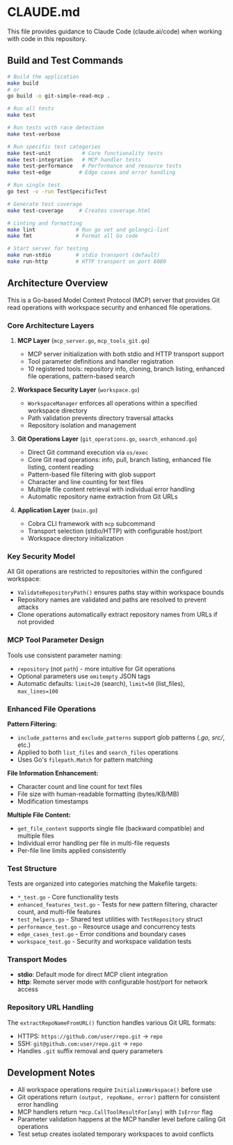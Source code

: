 # CLAUDE.md

This file provides guidance to Claude Code (claude.ai/code) when working with code in this repository.

## Build and Test Commands

```bash
# Build the application
make build
# or
go build -o git-simple-read-mcp .

# Run all tests
make test

# Run tests with race detection
make test-verbose

# Run specific test categories
make test-unit          # Core functionality tests
make test-integration   # MCP handler tests
make test-performance   # Performance and resource tests
make test-edge         # Edge cases and error handling

# Run single test
go test -v -run TestSpecificTest

# Generate test coverage
make test-coverage     # Creates coverage.html

# Linting and formatting
make lint             # Run go vet and golangci-lint
make fmt              # Format all Go code

# Start server for testing
make run-stdio        # stdio transport (default)
make run-http         # HTTP transport on port 8080
```

## Architecture Overview

This is a Go-based Model Context Protocol (MCP) server that provides Git read operations with workspace security and enhanced file operations.

### Core Architecture Layers

1. **MCP Layer** (`mcp_server.go`, `mcp_tools_git.go`)
   - MCP server initialization with both stdio and HTTP transport support
   - Tool parameter definitions and handler registration
   - 10 registered tools: repository info, cloning, branch listing, enhanced file operations, pattern-based search

2. **Workspace Security Layer** (`workspace.go`)
   - `WorkspaceManager` enforces all operations within a specified workspace directory
   - Path validation prevents directory traversal attacks
   - Repository isolation and management

3. **Git Operations Layer** (`git_operations.go`, `search_enhanced.go`)
   - Direct Git command execution via `os/exec`
   - Core Git read operations: info, pull, branch listing, enhanced file listing, content reading
   - Pattern-based file filtering with glob support
   - Character and line counting for text files
   - Multiple file content retrieval with individual error handling
   - Automatic repository name extraction from Git URLs

4. **Application Layer** (`main.go`)
   - Cobra CLI framework with `mcp` subcommand
   - Transport selection (stdio/HTTP) with configurable host/port
   - Workspace directory initialization

### Key Security Model

All Git operations are restricted to repositories within the configured workspace:
- `ValidateRepositoryPath()` ensures paths stay within workspace bounds
- Repository names are validated and paths are resolved to prevent attacks
- Clone operations automatically extract repository names from URLs if not provided

### MCP Tool Parameter Design

Tools use consistent parameter naming:
- `repository` (not `path`) - more intuitive for Git operations
- Optional parameters use `omitempty` JSON tags
- Automatic defaults: `limit=20` (search), `limit=50` (list_files), `max_lines=100`

### Enhanced File Operations

**Pattern Filtering:**
- `include_patterns` and `exclude_patterns` support glob patterns (*.go, src/*, etc.)
- Applied to both `list_files` and `search_files` operations
- Uses Go's `filepath.Match` for pattern matching

**File Information Enhancement:**
- Character count and line count for text files
- File size with human-readable formatting (bytes/KB/MB)
- Modification timestamps

**Multiple File Content:**
- `get_file_content` supports single file (backward compatible) and multiple files
- Individual error handling per file in multi-file requests
- Per-file line limits applied consistently

### Test Structure

Tests are organized into categories matching the Makefile targets:
- `*_test.go` - Core functionality tests
- `enhanced_features_test.go` - Tests for new pattern filtering, character count, and multi-file features
- `test_helpers.go` - Shared test utilities with `TestRepository` struct
- `performance_test.go` - Resource usage and concurrency tests
- `edge_cases_test.go` - Error conditions and boundary cases
- `workspace_test.go` - Security and workspace validation tests

### Transport Modes

- **stdio**: Default mode for direct MCP client integration
- **http**: Remote server mode with configurable host/port for network access

### Repository URL Handling

The `extractRepoNameFromURL()` function handles various Git URL formats:
- HTTPS: `https://github.com/user/repo.git` → `repo`
- SSH: `git@github.com:user/repo.git` → `repo`
- Handles `.git` suffix removal and query parameters

## Development Notes

- All workspace operations require `InitializeWorkspace()` before use
- Git operations return `(output, repoName, error)` pattern for consistent error handling
- MCP handlers return `*mcp.CallToolResultFor[any]` with `IsError` flag
- Parameter validation happens at the MCP handler level before calling Git operations
- Test setup creates isolated temporary workspaces to avoid conflicts